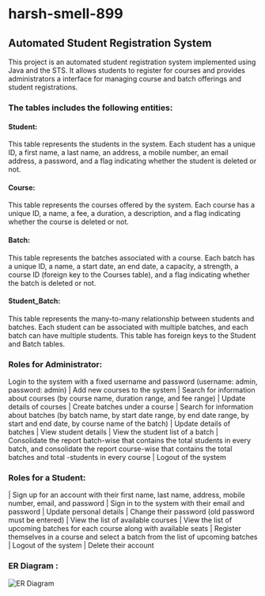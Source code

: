 # harsh-smell-899
<h2>Automated Student Registration System</h2>

This project is an automated student registration system implemented using Java and the STS. It allows students to register for courses and provides administrators a interface for managing course and batch offerings and student registrations.



<h3>The tables includes the following entities:</h3>

<h4>Student:</h4> This table represents the students in the system. Each student has a unique ID, a first name, a last name, an address, a mobile number, an email address, a password, and a flag indicating whether the student is deleted or not.

<h4>Course:</h4> This table represents the courses offered by the system. Each course has a unique ID, a name, a fee, a duration, a description, and a flag indicating whether the course is deleted or not.

<h4>Batch:</h4> This table represents the batches associated with a course. Each batch has a unique ID, a name, a start date, an end date, a capacity, a strength, a course ID (foreign key to the Courses table), and a flag indicating whether the batch is deleted or not.

<h4>Student_Batch:</h4> This table represents the many-to-many relationship between students and batches. Each student can be associated with multiple batches, and each batch can have multiple students. This table has foreign keys to the Student and Batch tables.


<h3>Roles for Administrator:</h3>
 Login to the system with a fixed username and password (username: admin, password: admin)
| Add new courses to the system
| Search for information about courses (by course name, duration range, and fee range)
| Update details of courses
| Create batches under a course
| Search for information about batches (by batch name, by start date range, by end date range, by start and end date, by course name of the batch)
| Update details of batches
| View student details
| View the student list of a batch
| Consolidate the report batch-wise that contains the total students in every batch, and consolidate the report course-wise that contains the total batches and total -students in every course
| Logout of the system

<h3>Roles for a Student:</h3>
| Sign up for an account with their first name, last name, address, mobile number, email, and password
| Sign in to the system with their email and password
| Update personal details
| Change their password (old password must be entered)
| View the list of available courses
| View the list of upcoming batches for each course along with available seats
| Register themselves in a course and select a batch from the list of upcoming batches
| Logout of the system
| Delete their account


<h3>ER Diagram :</h3>

![ER Diagram](https://user-images.githubusercontent.com/115460483/230307686-1180834a-2846-4aa9-96a4-2ef58d3b2f75.PNG)



